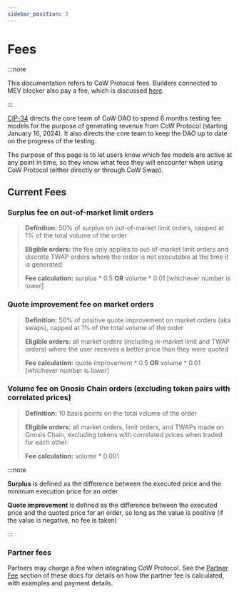 ```yaml
---
sidebar_position: 3
---
```


# Fees

:::note

This documentation refers to CoW Protocol fees. Builders connected to MEV blocker also pay a fee, which is discussed [here](/mevblocker/builders/fees/subscription-fees).

:::

[CIP-34](https://snapshot.org/#/cow.eth/proposal/0xe358941aa3f3aeaf94d40e6904c9bb530c98f88e363c2f309d9898b0ffb16c1f) directs the core team of CoW DAO to spend 6 months testing fee models for the purpose of generating revenue from CoW Protocol (starting January 16, 2024).
It also directs the core team to keep the DAO up to date on the progress of the testing.

The purpose of this page is to let users know which fee models are active at any point in time, so they know what fees they will encounter when using CoW Protocol (either directly or through CoW Swap).

## Current Fees

### Surplus fee on out-of-market limit orders

> **Definition:** 50% of surplus on out-of-market limit orders, capped at 1% of the total volume of the order
>
> **Eligible orders:** the fee only applies to out-of-market limit orders and discrete TWAP orders where the order is not executable at the time it is generated
>
> **Fee calculation:** surplus \* 0.5 **OR** volume \* 0.01 [whichever number is lower]

### Quote improvement fee on market orders

> **Definition:** 50% of positive quote improvement on market orders (aka swaps), capped at 1% of the total volume of the order
>
> **Eligible orders:** all market orders (including in-market limit and TWAP orders) where the user receives a better price than they were quoted
>
> **Fee calculation:** quote improvement \* 0.5 **OR** volume \* 0.01 [whichever number is lower]

### Volume fee on Gnosis Chain orders (excluding token pairs with correlated prices)

[//]: # 'If updating the list of stable coins, do not forget to update the actual code where this is handled on CoW Swap'
[//]: # 'https://github.com/cowprotocol/cowswap/blob/develop/libs/common-const/src/tokens.ts#L293-L302'

> **Definition:** 10 basis points on the total volume of the order
>
> **Eligible orders:** all market orders, limit orders, and TWAPs made on Gnosis Chain, excluding tokens with correlated prices when traded for each other.
>
> **Fee calculation:** volume \* 0.001


:::note

**Surplus** is defined as the difference between the executed price and the minimum execution price for an order

**Quote improvement** is defined as the difference between the executed price and the quoted price for an order, so long as the value is positive (if the value is negative, no fee is taken)

:::

### Partner fees

Partners may charge a fee when integrating CoW Protocol.
See the [Partner Fee](/governance/fees/partner-fee) section of these docs for details on how the partner fee is calculated, with examples and payment details.
